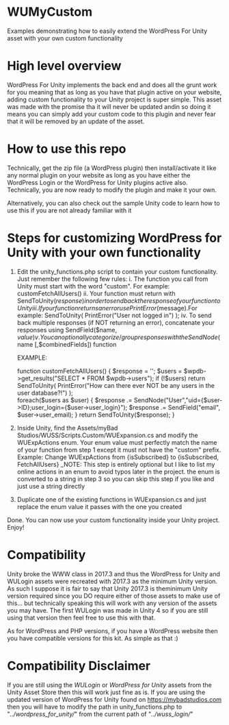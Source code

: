 # WUMyCustom
Examples demonstrating how to easily extend the WordPress For Unity asset with your own custom functionality

# High level overview
WordPress For Unity implements the back end and does all the grunt work for you meaning that as long as you have that plugin active on your website, adding custom functionality to your Unity project is super simple. This asset was made with the promise tha it will never be updated andin so doing it means you can simply add your  custom code to this plugin and never fear that it will be removed by an update of the asset.

# How to use this repo
Technically, get the zip file (a WordPress plugin) then install/activate it like any normal plugin on your website as long as you have either the WordPress Login or the WordPress for Unity plugins active also. Technically, you are now ready to modify the plugin and make it your own.

Alternatively, you can also check out the sample Unity code to learn how to use this if you are not already familiar with it

# Steps for customizing WordPress for Unity with your own functionality
1. Edit the unity_functions.php script to contain your custom functionality. Just remember the following few rules:
    i. The function you call from Unity must start with the word "custom". For example: customFetchAllUsers()
    ii. Your function must return with SendToUnity($response) in order to send back the response of your function to Unity
    iii. If your function returns an error use PrintError($message).For example: SendToUnity( PrintError("User not logged in") );
    iv. To send back multiple responses (if NOT returning an error), concatenate your responses using SendField($name, $value)
    v. You can optionally categorize/group responses with the SendNode($name [,$combinedFields]) function
    
    EXAMPLE:
    
      function customFetchAllUsers()
      {
        $response = '';
        $users = $wpdb->get_results("SELECT * FROM $wpdb->users");
        if (!$users) return SendToUnity( PrintError("How can there ever NOT be any users in the user database?!") );        
        foreach($users as $user)
        {
          $response .= SendNode("User","uid={$user->ID};user_login={$user->user_login}");
          $response .= SendField("email", $user->user_email);
        }
        return SendToUnity($response);
      }
      
2. Inside Unity, find the Assets/myBad Studios/WUSS/Scripts.Custom/WUExpansion.cs and modify the WUExpActions enum. 
Your enum value must perfectly match the name of your function from step 1 except it must not have the "custom" prefix. 
Example: Change WUExpActions from {isSubscribed} to {isSubscribed, FetchAllUsers}
_NOTE: This step is entirely optional but I like to list my online actions in an enum to avoid typos later in the project. the enum is converted to a string in step 3 so you can skip this step if you like and just use a string directly 

3. Duplicate one of the existing functions in WUExpansion.cs and just replace the enum value it passes with the one you created

Done. You can now use your custom functionality inside your Unity project. 
Enjoy!

# Compatibility
Unity broke the WWW class in 2017.3 and thus the WordPress for Unity and WULogin assets were recreated with 2017.3 as the minimum Unity version. As such I suppose it is fair to say that Unity 2017.3 is theminimum Unity version required since you DO require either of those assets to make use of this... but technically speaking this will work with any version of the assets you may have. The first WULogin was made in Unity 4 so if you are still using that version then feel free to use this with that.

As for WordPress and PHP versions, if you have a WordPress website then you have compatible versions for this kit. As simple as that :)

# Compatibility Disclaimer
If you are still using the _WULogin_ or _WordPress for Unity_ assets from the Unity Asset Store then this will work just fine as is. If you are using the updated version of WordPress for Unity found on https://mybadstudios.com then you will have to modify the path in unity_functions.php to "_../wordpress_for_unity/_" from the current path of "_../wuss_login/_"
